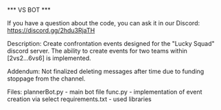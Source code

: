 *** VS BOT ***

If you have a question about the code, you can ask it in our Discord: https://discord.gg/2hdu3RjaTH

Description:
Create confrontation events designed for the "Lucky Squad" discord server. The ability to create events for two teams within [2vs2...6vs6] is implemented.

Addendum:
Not finalized deleting messages after time due to funding stoppage from the channel.

Files:
plannerBot.py - main bot file
func.py - implementation of event creation via select
requirements.txt - used libraries
